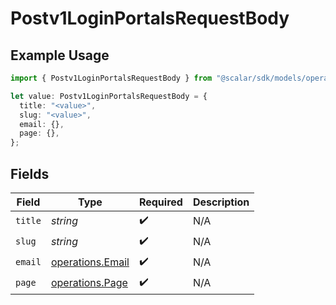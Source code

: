 # Postv1LoginPortalsRequestBody

## Example Usage

```typescript
import { Postv1LoginPortalsRequestBody } from "@scalar/sdk/models/operations";

let value: Postv1LoginPortalsRequestBody = {
  title: "<value>",
  slug: "<value>",
  email: {},
  page: {},
};
```

## Fields

| Field                                                | Type                                                 | Required                                             | Description                                          |
| ---------------------------------------------------- | ---------------------------------------------------- | ---------------------------------------------------- | ---------------------------------------------------- |
| `title`                                              | *string*                                             | :heavy_check_mark:                                   | N/A                                                  |
| `slug`                                               | *string*                                             | :heavy_check_mark:                                   | N/A                                                  |
| `email`                                              | [operations.Email](../../models/operations/email.md) | :heavy_check_mark:                                   | N/A                                                  |
| `page`                                               | [operations.Page](../../models/operations/page.md)   | :heavy_check_mark:                                   | N/A                                                  |